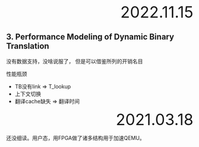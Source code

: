 <div style="text-align:right; font-size:3em;">2022.11.15</div>

## 3. Performance Modeling of Dynamic Binary Translation

没有数据支持，没啥说服了，
但是可以借鉴所列的开销名目

性能瓶颈

* TB没有link => T_lookup
* 上下文切换
* 翻译cache缺失 => 翻译时间

<div style="text-align:right; font-size:3em;">2021.03.18</div>

还没细读。用户态，用FPGA做了诸多结构用于加速QEMU。


